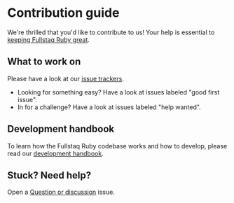 # Contribution guide

We're thrilled that you'd like to contribute to us! Your help is essential to [keeping Fullstaq Ruby great](https://www.joyfulbikeshedding.com/blog/2020-05-15-why-fullstaq-ruby.html).

## What to work on

Please have a look at our [issue trackers](https://github.com/fullstaq-labs/fullstaq-ruby-umbrella/blob/main/ISSUE_TRACKERS.md).

 * Looking for something easy? Have a look at issues labeled "good first issue".
 * In for a challenge? Have a look at issues labeled "help wanted".

## Development handbook

To learn how the Fullstaq Ruby codebase works and how to develop, please read our [development handbook](dev-handbook/README.md).

## Stuck? Need help?

Open a [Question or discussion](https://github.com/fullstaq-labs/fullstaq-ruby-server-edition/issues/new?assignees=&labels=question&template=question_discussion.md) issue.
